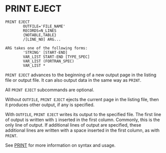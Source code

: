 # PRINT EJECT

```
PRINT EJECT
        OUTFILE='FILE_NAME'
        RECORDS=N_LINES
        {NOTABLE,TABLE}
        /[LINE_NO] ARG...

ARG takes one of the following forms:
        'STRING' [START-END]
        VAR_LIST START-END [TYPE_SPEC]
        VAR_LIST (FORTRAN_SPEC)
        VAR_LIST *
```

`PRINT EJECT` advances to the beginning of a new output page in the
listing file or output file.  It can also output data in the same way as
`PRINT`.

All `PRINT EJECT` subcommands are optional.

Without `OUTFILE`, `PRINT EJECT` ejects the current page in the
listing file, then it produces other output, if any is specified.

With `OUTFILE`, `PRINT EJECT` writes its output to the specified
file.  The first line of output is written with `1` inserted in the
first column.  Commonly, this is the only line of output.  If additional
lines of output are specified, these additional lines are written with a
space inserted in the first column, as with `PRINT`.

See [PRINT](print.md) for more information on syntax and usage.

